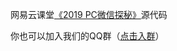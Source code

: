 网易云课堂<a href="http://t.cn/EXUbebQ" target="_blank">《2019 PC微信探秘》</a>源代码

你也可以加入我们的QQ群（<a href="https://jq.qq.com/?_wv=1027&k=5D5nSR1" target="_blank">点击入群</a>）
